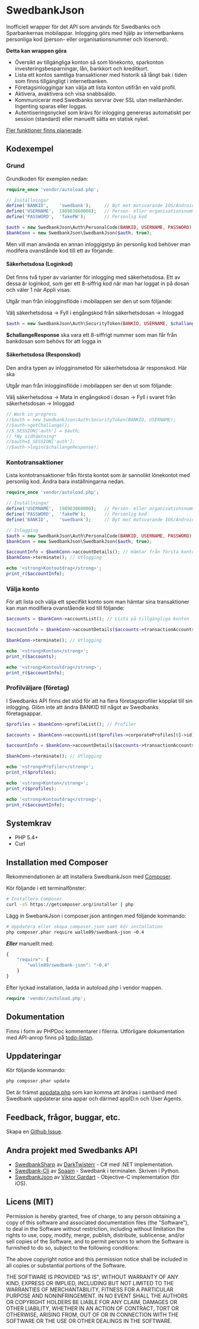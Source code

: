 # SwedbankJson

Inofficiell wrapper för det API som används för Swedbanks och Sparbankernas mobilappar. Inlogging görs med hjälp av internetbankens personliga kod (person- eller organisationsnummer och lösenord).

**Detta kan wrappen göra**

* Översikt av tillgängliga konton så som lönekonto, sparkonton investeringsbesparningar, lån, bankkort och kreditkort.
* Lista ett kontos samtliga transaktioner med historik så långt bak i tiden som finns tillgängligt i internetbanken.
* Företagsinloggingar kan välja att lista konton utifrån en vald profil.
* Aktivera, avaktivera och visa snabbsaldo.
* Kommunicerar med Swedbanks servrar över SSL utan mellanhänder. Ingenting sparas eller loggas.
* Autentiseringsnyckel som krävs för inlogging genereras automatiskt per session (standard) eller manuellt sätta en statisk nykel.

[Fler funktioner finns planerade](https://github.com/walle89/SwedbankJson/labels/todo).

## Kodexempel

### Grund
Grundkoden för exemplen nedan:
```php
require_once 'vendor/autoload.php';

// Inställningar
define('BANKID',    'swedbank');     // Byt mot motsvarande IOS/Android mobil app. Alternativ: swedbank, sparbanken, swedbank_ung, sparbanken_ung, swedbank_foretag, sparbanken_foretag
define('USERNAME',  198903060000);   // Person- eller organisationsnummer
define('PASSWORD',  'fakePW');       // Personlig kod

$auth = new SwedbankJson\Auth\PersonalCode(BANKID, USERNAME, PASSWORD);
$bankConn = new SwedbankJson\SwedbankJson($auth, true);
```
Men vill man använda en annan inloggigstyp än personlig kod behöver man modifera ovanstånde kod till ett av förjande:

#### Säkerhetsdosa (Loginkod)
Det finns två typer av varianter för inlogging med säkerhetsdosa. Ett av dessa är loginkod, som ger ett 8-siffrig kod när man har loggat in på dosan och väler 1 när Appli visas.

Utgår man från inlogginsflöde i mobilappen ser den ut som följande:

Välj säkerhetsdosa -> Fyll i engångskod från säkerhetsdosan -> Inloggad

```php
$auth = new SwedbankJson\Auth\SecurityToken(BANKID, USERNAME, $challangeResponse);
```
**$challangeResponse** ska vara ett 8-siffrigt nummer som man får från bankdosan som behövs för att logga in

#### Säkerhetsdosa (Responskod)
Den andra typen av inlogginsmetod för säkerhetsdosa är responskod. Här ska 

Utgår man från inlogginsflöde i mobilappen ser den ut som följande:

Välj säkerhetsdosa -> Mata in engångskod i dosan -> Fyll i svaret från säkerhetsdosan -> Inloggad

```php
// Work in progress
//$auth = new SwedbankJson\Auth\SecurityToken(BANKID, USERNAME);
//$auth->getChallange();
//$_SESSION['auth'] = $auth;
// *Ny sidhämtning*
//$auth=$_SESSION['auth'];
//$auth->login($challangeResponse);

```

### Kontotransaktioner
Lista kontotransaktioner från första kontot som är sannolikt lönekontot med personlig kod. Ändra bara inställningarna nedan.
```php
require_once 'vendor/autoload.php';

// Inställningar
define('USERNAME',  198903060000);   // Person- eller organisationsnummer
define('PASSWORD',  'fakePW');       // Personlig kod
define('BANKID',    'swedbank');     // Byt mot motsvarande IOS/Android mobil app. Alternativ: swedbank, sparbanken, swedbank_ung, sparbanken_ung, swedbank_foretag, sparbanken_foretag

// Inlogging
$auth = new SwedbankJson\Auth\PersonalCode(BANKID, USERNAME, PASSWORD);             // Personlig kod
$bankConn = new SwedbankJson\SwedbankJson($auth, true);

$accountInfo = $bankConn->accountDetails(); // Hämtar från första kontot, sannolikt lönekontot
$bankConn->terminate(); // Utlogging

echo '<strong>Kontoutdrag</strong>';
print_r($accountInfo);
```

### Välja konto
För att lista och välja ett specifikt konto som man hämtar sina transaktioner kan man modifiera ovanstående kod till följande:
```php
$accounts = $bankConn->accountList(); // Lista på tillgängliga konton

$accountInfo = $bankConn->accountDetails($accounts->transactionAccounts[1]->id); // För konto #2 (gissningsvis något sparkonto)

$bankConn->terminate(); // Utlogging

echo '<strong>Konton</strong>';
print_r($accounts);

echo '<strong>Kontoutdrag</strong>';
print_r($accountInfo);
```

### Profilväljare (företag)
I Swedbanks API finns det stöd för att ha flera företagsprofiler kopplat till sin inlogging. Glöm inte att ändra BANKID till något av Swedbanks företagsappar.
```PHP
$profiles = $bankConn->profileList(); // Profiler

$accounts = $bankConn->accountList($profiles->corporateProfiles[0]->id); // Tillgängliga konton utifrån vald profil

$accountInfo = $bankConn->accountDetails($accounts->transactionAccounts[0]->id);

$bankConn->terminate(); // Utlogging

echo '<strong>Profiler</strong>';
print_r($profiles);

echo '<strong>Konton</strong>';
print_r($profiles);

echo '<strong>Kontoutdrag</strong>';
print_r($accountInfo);
```

## Systemkrav

* PHP 5.4+
* Curl

## Installation med Composer

Rekommendationen är att installera SwedbankJson med [Composer](http://getcomposer.org).

Kör följande i ett terminalfönster:
```bash
# Installera Composer
curl -sS https://getcomposer.org/installer | php
```

Lägg in SwebankJson i composer.json antingen med följande kommando:
```bash
# Uppdatera eller skapa composer.json samt kör installation
php composer.phar require walle89/swedbank-json ~0.4
```

***Eller*** manuellt med:
```javascript
{
    "require": {
        "walle89/swedbank-json": "~0.4"
    }
}
```

Efter lyckad installation, ladda in autoload.php i vendor mappen.

```php
require 'vendor/autoload.php';
```

## Dokumentation

Finns i form av PHPDoc kommentarer i filerna. Utförligare dokumentation med API-anrop finns på [todo-listan](https://github.com/walle89/SwedbankJson/wiki/Todo).

## Uppdateringar

Kör följande kommando:
```bash
php composer.phar update
```

Det är främst [appdata.php](https://github.com/walle89/SwedbankJson/blob/master/src/appdata.php) som kan komma att ändras i samband med Swedbank uppdaterar sina appar och därmed appID:n och User Agents.

## Feedback, frågor, buggar, etc.

Skapa en [Github Issue](https://github.com/walle89/SwedbankJson/issues).

## Andra projekt med Swedbanks API
* [SwedbankSharp](https://github.com/DarkTwisterr/SwedbankSharp) av [DarkTwisterr](https://github.com/DarkTwisterr) - C# med .NET implementation.
* [Swedbank-Cli](https://github.com/spaam/swedbank-cli) av [Spaam](https://github.com/spaam) - Swedbank i terminalen. Skriven i Python.
* [SwedbankJson](https://github.com/viktorgardart/SwedbankJson) av [Viktor Gardart](https://github.com/viktorgardart) - Objective-C implementation (för iOS).

## Licens (MIT)
Permission is hereby granted, free of charge, to any person obtaining a copy of this software and associated documentation files (the "Software"), to deal in the Software without restriction, including without limitation the rights to use, copy, modify, merge, publish, distribute, sublicense, and/or sell copies of the Software, and to permit persons to whom the Software is furnished to do so, subject to the following conditions:

The above copyright notice and this permission notice shall be included in all copies or substantial portions of the Software.

THE SOFTWARE IS PROVIDED "AS IS", WITHOUT WARRANTY OF ANY KIND, EXPRESS OR IMPLIED, INCLUDING BUT NOT LIMITED TO THE WARRANTIES OF MERCHANTABILITY, FITNESS FOR A PARTICULAR PURPOSE AND NONINFRINGEMENT. IN NO EVENT SHALL THE AUTHORS OR COPYRIGHT HOLDERS BE LIABLE FOR ANY CLAIM, DAMAGES OR OTHER LIABILITY, WHETHER IN AN ACTION OF CONTRACT, TORT OR OTHERWISE, ARISING FROM, OUT OF OR IN CONNECTION WITH THE SOFTWARE OR THE USE OR OTHER DEALINGS IN THE SOFTWARE.

